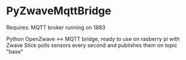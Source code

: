 # PyZwaveMqttBridge

Requires:
MQTT broker running on 1883

Python OpenZwave <-> MQTT bridge, ready to use on rasberry pi with Zwave Stick
polls sensors every second and publishes them on topic "base"
